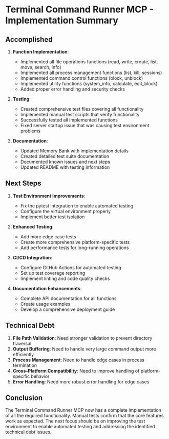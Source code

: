 # Terminal Command Runner MCP - Implementation Summary

## Accomplished

1. **Function Implementation**:
   - Implemented all file operations functions (read, write, create, list, move, search, info)
   - Implemented all process management functions (list, kill, sessions)
   - Implemented command control functions (block, unblock)
   - Implemented utility functions (system_info, calculate, edit_block)
   - Added proper error handling and security checks

2. **Testing**:
   - Created comprehensive test files covering all functionality
   - Implemented manual test scripts that verify functionality
   - Successfully tested all implemented functions
   - Fixed server startup issue that was causing test environment problems

3. **Documentation**:
   - Updated Memory Bank with implementation details
   - Created detailed test suite documentation
   - Documented known issues and next steps
   - Updated README with testing information

## Next Steps

1. **Test Environment Improvements**:
   - Fix the pytest integration to enable automated testing
   - Configure the virtual environment properly
   - Implement better test isolation

2. **Enhanced Testing**:
   - Add more edge case tests
   - Create more comprehensive platform-specific tests
   - Add performance tests for long-running operations

3. **CI/CD Integration**:
   - Configure GitHub Actions for automated testing
   - Set up test coverage reporting
   - Implement linting and code quality checks

4. **Documentation Enhancements**:
   - Complete API documentation for all functions
   - Create usage examples
   - Develop a comprehensive deployment guide

## Technical Debt

1. **File Path Validation**: Need stronger validation to prevent directory traversal
2. **Output Buffering**: Need to handle very large command output more efficiently
3. **Process Management**: Need to handle edge cases in process termination
4. **Cross-Platform Compatibility**: Need to improve handling of platform-specific behavior
5. **Error Handling**: Need more robust error handling for edge cases

## Conclusion

The Terminal Command Runner MCP now has a complete implementation of all the required functionality. Manual tests confirm that the core features work as expected. The next focus should be on improving the test environment to enable automated testing and addressing the identified technical debt issues. 